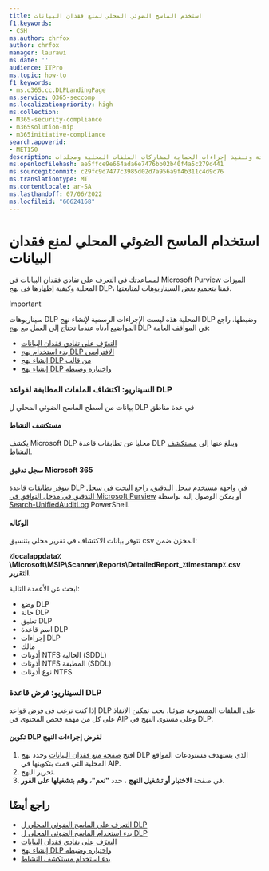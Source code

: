 ```yaml
---
title: استخدم الماسح الضوئي المحلي لمنع فقدان البيانات
f1.keywords:
- CSH
ms.author: chrfox
author: chrfox
manager: laurawi
ms.date: ''
audience: ITPro
ms.topic: how-to
f1_keywords:
- ms.o365.cc.DLPLandingPage
ms.service: O365-seccomp
ms.localizationpriority: high
ms.collection:
- M365-security-compliance
- m365solution-mip
- m365initiative-compliance
search.appverid:
- MET150
description: تعرف على كيفية استخدام الماسح الضوئي المحلي لمنع فقدان البيانات لفحص البيانات الثابتة وتنفيذ إجراءات الحماية لمشاركات الملفات المحلية ومجلدات SharePoint المحلية ومكتبات المستندات.
ms.openlocfilehash: ae5ffce9e664ada6e7476bb02b40f4a5c279d441
ms.sourcegitcommit: c29fc9d7477c3985d02d7a956a9f4b311c4d9c76
ms.translationtype: MT
ms.contentlocale: ar-SA
ms.lasthandoff: 07/06/2022
ms.locfileid: "66624168"
---
```

# <a name="use-the-data-loss-prevention-on-premises-scanner"></a>استخدام الماسح الضوئي المحلي لمنع فقدان البيانات

لمساعدتك في التعرف على تفادي فقدان البيانات في Microsoft Purview الميزات المحلية وكيفية إظهارها في نهج DLP، قمنا بتجميع بعض السيناريوهات لمتابعتها.

> [!IMPORTANT]
> سيناريوهات DLP المحلية هذه ليست الإجراءات الرسمية لإنشاء نهج DLP وضبطها. راجع المواضيع أدناه عندما تحتاج إلى العمل مع نهج DLP في المواقف العامة:
>
> - [التعرّف على تفادي فقدان البيانات](dlp-learn-about-dlp.md)
> - [بدء استخدام نهج DLP الافتراضي](get-started-with-the-default-dlp-policy.md)
> - [إنشاء نهج DLP من قالب](create-a-dlp-policy-from-a-template.md)
> - [إنشاء نهج DLP واختباره وضبطه](create-test-tune-dlp-policy.md)

### <a name="scenario-discover-files-matching-dlp-rules"></a>السيناريو: اكتشاف الملفات المطابقة لقواعد DLP

بيانات من أسطح الماسح الضوئي المحلي ل DLP في عدة مناطق

#### <a name="activity-explorer"></a>مستكشف النشاط

 يكشف Microsoft DLP محليا عن تطابقات قاعدة DLP ويبلغ عنها إلى [مستكشف النشاط](https://compliance.microsoft.com/dataclassification?viewid=activitiesexplorer).

#### <a name="microsoft-365-audit-log"></a>سجل تدقيق Microsoft 365

تتوفر تطابقات قاعدة DLP في واجهة مستخدم سجل التدقيق، راجع [البحث في سجل التدقيق في مدخل التوافق في Microsoft Purview](search-the-audit-log-in-security-and-compliance.md) أو يمكن الوصول إليه بواسطة [Search-UnifiedAuditLog](/powershell/module/exchange/search-unifiedauditlog) PowerShell.

#### <a name="aip"></a>الوكاله

تتوفر بيانات الاكتشاف في تقرير محلي بتنسيق csv المخزن ضمن:

**٪localappdata٪\Microsoft\MSIP\Scanner\Reports\DetailedReport_٪timestamp٪.csv التقرير**.

 ابحث عن الأعمدة التالية:

- وضع DLP
- حالة DLP
- تعليق DLP
- اسم قاعدة DLP
- إجراءات DLP
- مالك
- أذونات NTFS الحالية (SDDL)
- أذونات NTFS المطبقة (SDDL)
- نوع أذونات NTFS

### <a name="scenario-enforce-dlp-rule"></a>السيناريو: فرض قاعدة DLP

إذا كنت ترغب في فرض قواعد DLP على الملفات الممسوحة ضوئيا، يجب تمكين الإنفاذ على كل من مهمة فحص المحتوى في AIP وعلى مستوى النهج في DLP.

#### <a name="configure-dlp-to-enforce-policy-actions"></a>تكوين DLP لفرض إجراءات النهج

1. افتح [صفحة منع فقدان البيانات](https://compliance.microsoft.com/datalossprevention?viewid=policies) وحدد نهج DLP الذي يستهدف مستودعات المواقع المحلية التي قمت بتكوينها في AIP.
2. تحرير النهج.
3. في صفحة **الاختبار أو تشغيل النهج** ، حدد **"نعم"، وقم بتشغيلها على الفور**.

## <a name="see-also"></a>راجع أيضًا

- [التعرف على الماسح الضوئي المحلي ل DLP](dlp-on-premises-scanner-learn.md)
- [بدء استخدام الماسح الضوئي المحلي ل DLP](dlp-on-premises-scanner-get-started.md)
- [التعرّف على تفادي فقدان البيانات](dlp-learn-about-dlp.md)
- [إنشاء نهج DLP واختباره وضبطه](create-test-tune-dlp-policy.md)
- [بدء استخدام مستكشف النشاط](data-classification-activity-explorer.md)

